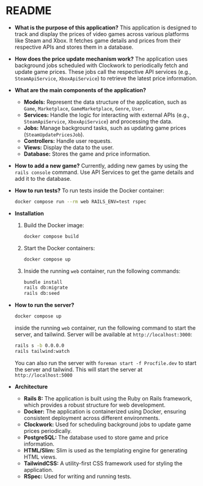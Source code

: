 # README

- **What is the purpose of this application?**
  This application is designed to track and display the prices of video games across various platforms like Steam and Xbox. It fetches game details and prices from their respective APIs and stores them in a database.

- **How does the price update mechanism work?**
  The application uses background jobs scheduled with Clockwork to periodically fetch and update game prices. These jobs call the respective API services (e.g., `SteamApiService`, `XboxApiService`) to retrieve the latest price information.

- **What are the main components of the application?**
    - **Models:** Represent the data structure of the application, such as `Game`, `Marketplace`, `GameMarketplace`, `Genre`, `User`.
    - **Services:** Handle the logic for interacting with external APIs (e.g., `SteamApiService`, `XboxApiService`) and processing the data.
    - **Jobs:** Manage background tasks, such as updating game prices (`SteamUpdatePricesJob`).
    - **Controllers:** Handle user requests.
    - **Views:** Display the data to the user.
    - **Database:** Stores the game and price information.

- **How to add a new game?**
  Currently, adding new games by using the `rails console` command. Use API Services to get the game details and add it to the database.

- **How to run tests?**
  To run tests inside the Docker container:
  ```bash
  docker compose run --rm web RAILS_ENV=test rspec
  ```

- **Installation**
  1. Build the Docker image:
     ```bash
     docker compose build
     ```
  2. Start the Docker containers:
     ```bash
     docker compose up
     ```
  3. Inside the running `web` container, run the following commands:
     ```bash
     bundle install
     rails db:migrate
     rails db:seed
     ```

- **How to run the server?**
  ```bash
  docker compose up
  ```
  inside the running `web` container, run the following command to start the server, and tailwind. Server will be available at `http://localhost:3000`:
  ```bash
  rails s -b 0.0.0.0
  rails tailwind:watch
  ```
  You can also run the server with `foreman start -f Procfile.dev` to start the server and tailwind. This will start the server at `http://localhost:5000`

- **Architecture**
    - **Rails 8:** The application is built using the Ruby on Rails framework, which provides a robust structure for web development.
    - **Docker:** The application is containerized using Docker, ensuring consistent deployment across different environments.
    - **Clockwork:** Used for scheduling background jobs to update game prices periodically.
    - **PostgreSQL:** The database used to store game and price information.
    - **HTML/Slim:** Slim is used as the templating engine for generating HTML views.
    - **TailwindCSS:** A utility-first CSS framework used for styling the application.
    - **RSpec:** Used for writing and running tests.

